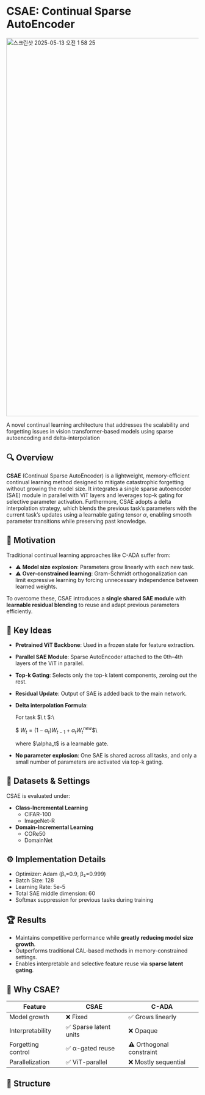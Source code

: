 # CSAE: Continual Sparse AutoEncoder

<img width="990" alt="스크린샷 2025-05-13 오전 1 58 25" src="https://github.com/user-attachments/assets/79b2c201-e8f5-440d-bd93-d65db54450a9" />


A novel continual learning architecture that addresses the scalability and forgetting issues in vision transformer-based models using sparse autoencoding and delta-interpolation

## 🔍 Overview

**CSAE** (Continual Sparse AutoEncoder) is a lightweight, memory-efficient continual learning method designed to mitigate catastrophic forgetting without growing the model size. It integrates a single sparse autoencoder (SAE) module in parallel with ViT layers and leverages top-k gating for selective parameter activation. Furthermore, CSAE adopts a delta interpolation strategy, which blends the previous task’s parameters with the current task’s updates using a learnable gating tensor $\alpha$, enabling smooth parameter transitions while preserving past knowledge.

## 🚨 Motivation

Traditional continual learning approaches like C-ADA suffer from:

- ⚠️ **Model size explosion**: Parameters grow linearly with each new task.
- ⚠️ **Over-constrained learning**: Gram-Schmidt orthogonalization can limit expressive learning by forcing unnecessary independence between learned weights.

To overcome these, CSAE introduces a **single shared SAE module** with **learnable residual blending** to reuse and adapt previous parameters efficiently.

## 🧠 Key Ideas

- **Pretrained ViT Backbone**: Used in a frozen state for feature extraction.
- **Parallel SAE Module**: Sparse AutoEncoder attached to the 0th–4th layers of the ViT in parallel.
- **Top-k Gating**: Selects only the top-k latent components, zeroing out the rest.
- **Residual Update**: Output of SAE is added back to the main network.
- **Delta interpolation Formula**:
  
  For task $\ t \$:\

  $$\
  W_t = (1 - \alpha_t) W_{t-1} + \alpha_t W_t^{new}
  \$$\
  
  where $\alpha_t\$ is a learnable gate.

- **No parameter explosion**: One SAE is shared across all tasks, and only a small number of parameters are activated via top-k gating.

## 🧪 Datasets & Settings

CSAE is evaluated under:

- **Class-Incremental Learning**
  - CIFAR-100
  - ImageNet-R
- **Domain-Incremental Learning**
  - CORe50
  - DomainNet

## ⚙️ Implementation Details

- Optimizer: Adam (β₁=0.9, β₂=0.999)
- Batch Size: 128
- Learning Rate: 5e-5
- Total SAE middle dimension: 60
- Softmax suppression for previous tasks during training

## 🏆 Results

- Maintains competitive performance while **greatly reducing model size growth**.
- Outperforms traditional CAL-based methods in memory-constrained settings.
- Enables interpretable and selective feature reuse via **sparse latent gating**.

## 📌 Why CSAE?

| Feature | CSAE | C-ADA |
|--------|------|-------|
| Model growth | ❌ Fixed | ✅ Grows linearly |
| Interpretability | ✅ Sparse latent units | ❌ Opaque |
| Forgetting control | ✅ α-gated reuse | ⚠️ Orthogonal constraint |
| Parallelization | ✅ ViT-parallel | ❌ Mostly sequential |

## 📁 Structure
